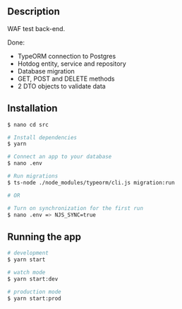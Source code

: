 ## Description

WAF test back-end. 

Done:
- TypeORM connection to Postgres
- Hotdog entity, service and repository
- Database migration
- GET, POST and DELETE methods
- 2 DTO objects to validate data

## Installation

```bash
$ nano cd src

# Install dependencies
$ yarn 

# Connect an app to your database
$ nano .env

# Run migrations
$ ts-node ./node_modules/typeorm/cli.js migration:run

# OR

# Turn on synchronization for the first run 
$ nano .env => NJS_SYNC=true

```

## Running the app

```bash
# development
$ yarn start

# watch mode
$ yarn start:dev

# production mode
$ yarn start:prod
```
